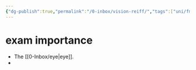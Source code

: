 ```yaml
---
{"dg-publish":true,"permalink":"/0-inbox/vision-reiff/","tags":["uni/fmb/vision"]}
---
```


# exam importance
- The [[0-Inbox/eye\|eye]].
- 